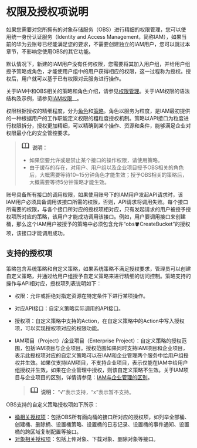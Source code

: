 # 权限及授权项说明<a name="obs_04_0110"></a>

如果您需要对您所拥有的对象存储服务（OBS）进行精细的权限管理，您可以使用统一身份认证服务（Identity and Access Management，简称IAM），如果当前的华为云账号已经能满足您的要求，不需要创建独立的IAM用户，您可以跳过本章节，不影响您使用OBS的其它功能。

默认情况下，新建的IAM用户没有任何权限，您需要将其加入用户组，并给用户组授予策略或角色，才能使用户组中的用户获得相应的权限，这一过程称为授权。授权后，用户就可以基于已有权限对云服务进行操作。

关于IAM中和OBS相关的策略和角色介绍，请参见[权限管理](https://support.huaweicloud.com/productdesc-obs/obs_03_0045.html)。关于IAM权限的语法结构及示例，请参见[IAM权限](https://support.huaweicloud.com/perms-cfg-obs/obs_40_0003.html)__。

权限根据授权的精细程度，分为[角色](https://support.huaweicloud.com/usermanual-iam/iam_01_0601.html)和[策略](https://support.huaweicloud.com/usermanual-iam/iam_01_0017.html)。角色以服务为粒度，是IAM最初提供的一种根据用户的工作职能定义权限的粗粒度授权机制。策略以API接口为粒度进行权限拆分，授权更加精细，可以精确到某个操作、资源和条件，能够满足企业对权限最小化的安全管控要求。

>![](public_sys-resources/icon-note.gif) **说明：** 
>-   如果您要允许或是禁止某个接口的操作权限，请使用策略。
>-   由于缓存的存在，对用户、用户组以及企业项目授予OBS相关的角色后，大概需要等待10\~15分钟角色才能生效；授予OBS相关的策略后，大概需要等待5分钟策略才能生效。

账号具备所有接口的调用权限，如果使用账号下的IAM用户发起API请求时，该IAM用户必须具备调用该接口所需的权限，否则，API请求将调用失败。每个接口所需要的权限，与各个接口所对应的授权项相对应，只有发起请求的用户被授予授权项所对应的策略，该用户才能成功调用该接口。例如，用户要调用接口来创建桶，那么这个IAM用户被授予的策略中必须包含允许“obs:bucket:CreateBucket”的授权项，该接口才能调用成功。

## 支持的授权项<a name="section534924411819"></a>

策略包含系统策略和自定义策略，如果系统策略不满足授权要求，管理员可以创建自定义策略，并通过给用户组授予自定义策略来进行精细的访问控制。策略支持的操作与API相对应，授权项列表说明如下：

-   权限：允许或拒绝对指定资源在特定条件下进行某项操作。
-   对应API接口：自定义策略实际调用的API接口。
-   授权项：自定义策略中支持的Action，在自定义策略中的Action中写入授权项，可以实现授权项对应的权限功能。
-   IAM项目（Project）/企业项目（Enterprise Project）：自定义策略的授权范围，包括IAM项目与企业项目。授权范围如果同时支持IAM项目和企业项目，表示此授权项对应的自定义策略可以在IAM和企业管理两个服务中给用户组授权并生效。如果仅支持IAM项目，不支持企业项目，表示仅能在IAM中给用户组授权并生效，如果在企业管理中授权，则该自定义策略不生效。关于IAM项目与企业项目的区别，详情请参见：[IAM与企业管理的区别](https://support.huaweicloud.com/iam_faq/iam_01_0101.html)。

    >![](public_sys-resources/icon-note.gif) **说明：** 
    >“√”表示支持，“x”表示暂不支持。

OBS支持的自定义策略授权项如下所示：

-   [桶相关授权项](桶相关授权项.md)：包括OBS所有面向桶的接口所对应的授权项，如列举全部桶、创建桶、删除桶、设置桶策略、设置桶的日志记录、设置桶的事件通知、设置桶的跨区域复制配置等接口。
-   [对象相关授权项](对象相关授权项.md)：包括上传对象、下载对象、删除对象等接口。


